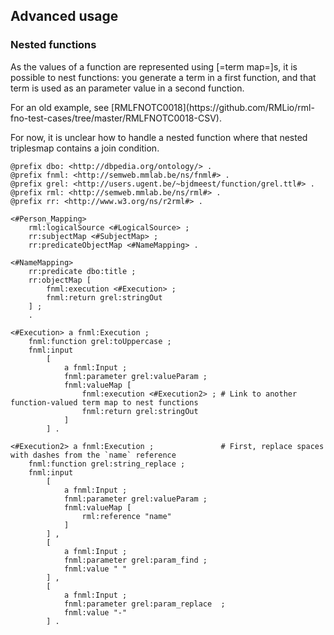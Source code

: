 ## Advanced usage

### Nested functions

As the values of a function are represented using [=term map=]s,
it is possible to nest functions: you generate a term in a first function, and that term is used as an parameter value in a second function.

<p class="issue" data-format="markdown">
For an old example, see [RMLFNOTC0018](https://github.com/RMLio/rml-fno-test-cases/tree/master/RMLFNOTC0018-CSV).
</p>

<p class="issue" data-number="3" data-format="markdown">
For now, it is unclear how to handle a nested function where that nested triplesmap contains a join condition.
</p>

```turtle "example": "use nested function"
@prefix dbo: <http://dbpedia.org/ontology/> .
@prefix fnml: <http://semweb.mmlab.be/ns/fnml#> .
@prefix grel: <http://users.ugent.be/~bjdmeest/function/grel.ttl#> .
@prefix rml: <http://semweb.mmlab.be/ns/rml#> .
@prefix rr: <http://www.w3.org/ns/r2rml#> .

<#Person_Mapping>
    rml:logicalSource <#LogicalSource> ;
    rr:subjectMap <#SubjectMap> ;
    rr:predicateObjectMap <#NameMapping> .

<#NameMapping>
    rr:predicate dbo:title ;
    rr:objectMap [
        fnml:execution <#Execution> ;
        fnml:return grel:stringOut
    ] ;
    .

<#Execution> a fnml:Execution ;
    fnml:function grel:toUppercase ;
    fnml:input
        [
            a fnml:Input ;
            fnml:parameter grel:valueParam ;
            fnml:valueMap [
                fnml:execution <#Execution2> ; # Link to another function-valued term map to nest functions
                fnml:return grel:stringOut
            ]
        ] .

<#Execution2> a fnml:Execution ;               # First, replace spaces with dashes from the `name` reference
    fnml:function grel:string_replace ;
    fnml:input
        [
            a fnml:Input ;
            fnml:parameter grel:valueParam ;
            fnml:valueMap [
                rml:reference "name"
            ]
        ] ,
        [
            a fnml:Input ;
            fnml:parameter grel:param_find ;
            fnml:value " "
        ] ,
        [
            a fnml:Input ;
            fnml:parameter grel:param_replace  ;
            fnml:value "-"
        ] .
```
